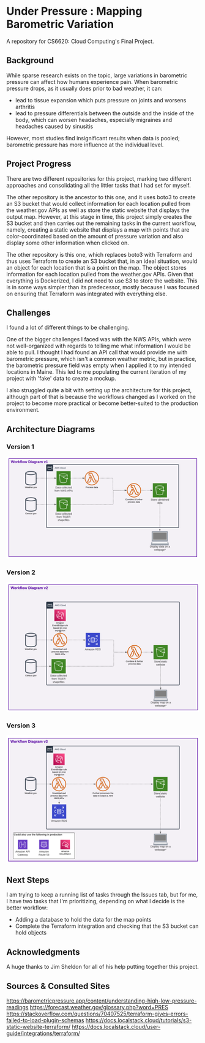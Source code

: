 # Under Pressure : Mapping Barometric Variation
A repository for CS6620: Cloud Computing's Final Project.

## Background

While sparse research exists on the topic, large variations in barometric pressure can affect how humans experience pain.
When barometric pressure drops, as it usually does prior to bad weather, it can:
* lead to tissue expansion which puts pressure on joints and worsens arthritis
* lead to pressure differentials between the outside and the inside of the body, which can worsen headaches, especially migraines and headaches caused by sinusitis

However, most studies find insignificant results when data is pooled; barometric pressure has more influence at the individual level.

## Project Progress

There are two different repositories for this project, marking two different approaches and consolidating all the littler tasks that I had set for myself. 

The other repository is the ancestor to this one, and it uses boto3 to create an S3 bucket that would collect information for each location pulled from the weather.gov APIs as well as store the static website that displays the output map. However, at this stage in time, this project simply creates the S3 bucket and then carries out the remaining tasks in the current workflow, namely, creating a static website that displays a map with points that are color-coordinated based on the amount of pressure variation and also display some other information when clicked on. 

The other repository is this one, which replaces boto3 with Terraform and thus uses Terraform to create an S3 bucket that, in an ideal situation, would an object for each location that is a point on the map. The object stores information for each location pulled from the weather.gov APIs. Given that everything is Dockerized, I did not need to use S3 to store the website. This is in some ways simpler than its predecessor, mostly because I was focused on ensuring that Terraform was integrated with everything else.


## Challenges

I found a lot of different things to be challenging. 

One of the bigger challenges I faced was with the NWS APIs, which were not well-organized with regards to telling me what information I would be able to pull. I thought I had found an API call that would provide me with barometric pressure, which isn't a common weather metric, but in practice, the barometric pressure field was empty when I applied it to my intended locations in Maine. This led to me populating the current iteration of my project with 'fake' data to create a mockup.

I also struggled quite a bit with setting up the architecture for this project, although part of that is because the workflows changed as I worked on the project to become more practical or become better-suited to the production environment. 

## Architecture Diagrams

### Version 1

<img src="figs/workflow_v1.png" alt="The first iteration of the architecture diagram" style="width: 600px;">

### Version 2

<img src="figs/workflow_v3.png" alt="The second iteration of the architecture diagram" style="width: 600px;">

### Version 3

<img src="figs/workflow_v2.png" alt="Progress towards a more realistic architecture diagram." style="width: 600px;">


## Next Steps

I am trying to keep a running list of tasks through the Issues tab, but for me, I have two tasks that I'm prioritizing, depending on what I decide is the better workflow:
* Adding a database to hold the data for the map points
* Complete the Terraform integration and checking that the S3 bucket can hold objects

## Acknowledgments

A huge thanks to Jim Sheldon for all of his help putting together this project.

## Sources & Consulted Sites

https://barometricpressure.app/content/understanding-high-low-pressure-readings
https://forecast.weather.gov/glossary.php?word=PRES
https://stackoverflow.com/questions/70407525/terraform-gives-errors-failed-to-load-plugin-schemas
https://docs.localstack.cloud/tutorials/s3-static-website-terraform/
https://docs.localstack.cloud/user-guide/integrations/terraform/
